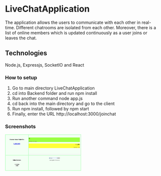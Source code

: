 # LiveChatApplication
The application allows the users to communicate with each other in real-time. Different chatrooms are isolated from each other. 
Moreover, there is a list of online members which is updated continuously as a user joins or leaves the chat.


## Technologies 
Node.js, Expressjs, SocketIO and React

### How to setup

 1. Go to main directory LiveChatApplication
 2. cd into Backend folder and run npm install
 3. Run another command node app.js
 4. cd back into the main directory and go to the client
 5. Run npm install, followed by npm start
 6. Finally, enter the URL http://localhost:3000/joinchat

### Screenshots
<img src="Screenshots/img1.png" width="250px" height="120px">